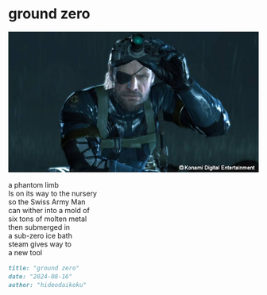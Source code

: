 # ground zero
![ground zero](images/ground%20zero.jpeg)

a phantom limb</br>
Is on its way to the nursery</br>
so the Swiss Army Man</br>
can wither into a mold of</br>
six tons of molten metal</br>
then submerged in</br>
a sub-zero ice bath</br>
steam gives way to</br>
a new tool

```markdown
title: "ground zero"
date: "2024-08-16"
author: "hideodaikoku"
```